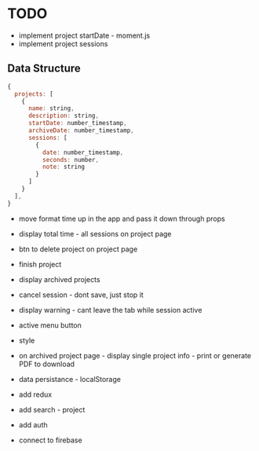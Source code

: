 # TODO

- implement project startDate - moment.js
- implement project sessions

## Data Structure

```js
{
  projects: [
    {
      name: string,
      description: string,
      startDate: number_timestamp,
      archiveDate: number_timestamp,
      sessions: [
        {
          date: number_timestamp,
          seconds: number,
          note: string
        }
      ]
    }
  ],
}
```

- move format time up in the app and pass it down through props
- display total time - all sessions on project page
- btn to delete project on project page
- finish project
- display archived projects
- cancel session - dont save, just stop it
- display warning - cant leave the tab while session active
- active menu button
- style

- on archived project page - display single project info - print or generate PDF to download



- data persistance - localStorage
- add redux
- add search - project
- add auth
- connect to firebase
